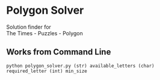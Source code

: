 # Polygon Solver

Solution finder for  
The Times - Puzzles - Polygon

## Works from Command Line
`python polygon_solver.py (str) available_letters (char) required_letter (int) min_size`
